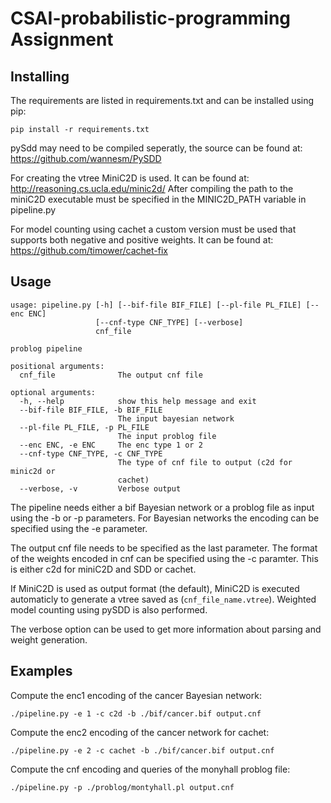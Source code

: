# CSAI-probabilistic-programming Assignment

## Installing

The requirements are listed in requirements.txt and can be installed using pip:

`pip install -r requirements.txt`

pySdd may need to be compiled seperatly,
the source can be found at: https://github.com/wannesm/PySDD

For creating the vtree MiniC2D is used.
It can be found at: http://reasoning.cs.ucla.edu/minic2d/
After compiling the path to the miniC2D executable must be specified
in the MINIC2D_PATH variable in pipeline.py

For model counting using cachet a custom version must be used
that supports both negative and positive weights.
It can be found at: https://github.com/timower/cachet-fix

## Usage

```
usage: pipeline.py [-h] [--bif-file BIF_FILE] [--pl-file PL_FILE] [--enc ENC]
                   [--cnf-type CNF_TYPE] [--verbose]
                   cnf_file

problog pipeline

positional arguments:
  cnf_file              The output cnf file

optional arguments:
  -h, --help            show this help message and exit
  --bif-file BIF_FILE, -b BIF_FILE
                        The input bayesian network
  --pl-file PL_FILE, -p PL_FILE
                        The input problog file
  --enc ENC, -e ENC     The enc type 1 or 2
  --cnf-type CNF_TYPE, -c CNF_TYPE
                        The type of cnf file to output (c2d for minic2d or
                        cachet)
  --verbose, -v         Verbose output
```

The pipeline needs either a bif Bayesian network or a problog file as input using
the -b or -p parameters. For Bayesian networks the encoding can be specified using the
-e parameter.

The output cnf file needs to be specified as the last parameter.
The format of the weights encoded in cnf can be specified using the -c paramter.
This is either c2d for miniC2D and SDD or cachet.

If MiniC2D is used as output format (the default),
MiniC2D is executed automaticly to generate a vtree saved as (`cnf_file_name.vtree`).
Weighted model counting using pySDD is also performed.

The verbose option can be used to get more information about parsing
and weight generation.

## Examples

Compute the enc1 encoding of the cancer Bayesian network:

`./pipeline.py -e 1 -c c2d -b ./bif/cancer.bif output.cnf`

Compute the enc2 encoding of the cancer network for cachet:

`./pipeline.py -e 2 -c cachet -b ./bif/cancer.bif output.cnf`

Compute the cnf encoding and queries of the monyhall problog file:

`./pipeline.py -p ./problog/montyhall.pl output.cnf`
